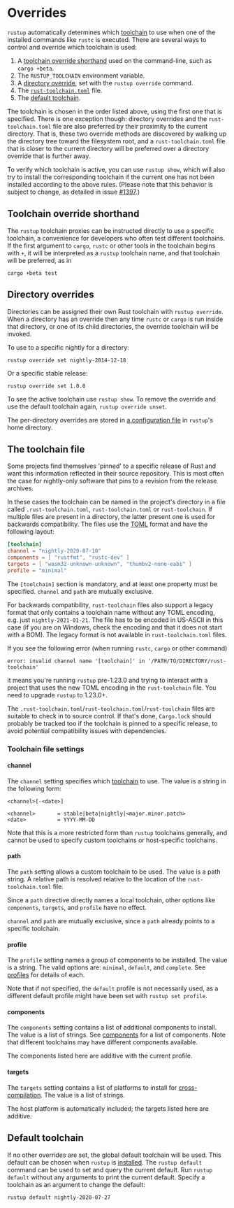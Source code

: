 # Overrides

`rustup` automatically determines which [toolchain] to use when one of the
installed commands like `rustc` is executed. There are several ways to control
and override which toolchain is used:

1. A [toolchain override shorthand] used on the command-line, such as `cargo
   +beta`.
2. The `RUSTUP_TOOLCHAIN` environment variable.
3. A [directory override], set with the `rustup override` command.
4. The [`rust-toolchain.toml`] file.
5. The [default toolchain].

The toolchain is chosen in the order listed above, using the first one that is
specified. There is one exception though: directory overrides and the
`rust-toolchain.toml` file are also preferred by their proximity to the current
directory. That is, these two override methods are discovered by walking up
the directory tree toward the filesystem root, and a `rust-toolchain.toml` file
that is closer to the current directory will be preferred over a directory
override that is further away.

To verify which toolchain is active, you can use `rustup show`, 
which will also try to install the corresponding
toolchain if the current one has not been installed according to the above rules.
(Please note that this behavior is subject to change, as detailed in issue [#1397].)

[toolchain]: concepts/toolchains.md
[toolchain override shorthand]: #toolchain-override-shorthand
[directory override]: #directory-overrides
[`rust-toolchain.toml`]: #the-toolchain-file
[default toolchain]: #default-toolchain

## Toolchain override shorthand

The `rustup` toolchain proxies can be instructed directly to use a specific
toolchain, a convenience for developers who often test different toolchains.
If the first argument to `cargo`, `rustc` or other tools in the toolchain
begins with `+`, it will be interpreted as a `rustup` toolchain name, and that
toolchain will be preferred, as in

```console
cargo +beta test
```

## Directory overrides

Directories can be assigned their own Rust toolchain with `rustup override`.
When a directory has an override then any time `rustc` or `cargo` is run
inside that directory, or one of its child directories, the override toolchain
will be invoked.

To use to a specific nightly for a directory:

```console
rustup override set nightly-2014-12-18
```

Or a specific stable release:

```console
rustup override set 1.0.0
```

To see the active toolchain use `rustup show`. To remove the override and use
the default toolchain again, `rustup override unset`.

The per-directory overrides are stored in [a configuration file] in `rustup`'s
home directory.

[a configuration file]: configuration.md

## The toolchain file

Some projects find themselves 'pinned' to a specific release of Rust and want
this information reflected in their source repository. This is most often the
case for nightly-only software that pins to a revision from the release
archives.

In these cases the toolchain can be named in the project's directory in a file
called `.rust-toolchain.toml`, `rust-toolchain.toml` or `rust-toolchain`.
If multiple files are present in a directory, the latter present one is used
for backwards compatibility. The files use the [TOML] format and have the
following layout:

[TOML]: https://toml.io/

``` toml
[toolchain]
channel = "nightly-2020-07-10"
components = [ "rustfmt", "rustc-dev" ]
targets = [ "wasm32-unknown-unknown", "thumbv2-none-eabi" ]
profile = "minimal"
```

The `[toolchain]` section is mandatory, and at least one property must be
specified. `channel` and `path` are mutually exclusive.

For backwards compatibility, `rust-toolchain` files also support a legacy
format that only contains a toolchain name without any TOML encoding, e.g.
just `nightly-2021-01-21`. The file has to be encoded in US-ASCII in this case
(if you are on Windows, check the encoding and that it does not start with a
BOM). The legacy format is not available in `rust-toolchain.toml` files.

If you see the following error (when running `rustc`, `cargo` or other command)

```
error: invalid channel name '[toolchain]' in '/PATH/TO/DIRECTORY/rust-toolchain'
```

it means you're running `rustup` pre-1.23.0 and trying to interact with a project
that uses the new TOML encoding in the `rust-toolchain` file. You need to upgrade
`rustup` to 1.23.0+.

The `.rust-toolchain.toml`/`rust-toolchain.toml`/`rust-toolchain` files are
suitable to check in to source control. If that's done, `Cargo.lock` should
probably be tracked too if the toolchain is pinned to a specific release, to
avoid potential compatibility issues with dependencies.

### Toolchain file settings

#### channel

The `channel` setting specifies which [toolchain] to use. The value is a
string in the following form:

```
<channel>[-<date>]

<channel>       = stable|beta|nightly|<major.minor.patch>
<date>          = YYYY-MM-DD
```

Note that this is a more restricted form than `rustup` toolchains
generally, and cannot be used to specify custom toolchains or
host-specific toolchains.

[toolchain]: concepts/toolchains.md

#### path

The `path` setting allows a custom toolchain to be used. The value is a
path string. A relative path is resolved relative to the location of the
`rust-toolchain.toml` file.

Since a `path` directive directly names a local toolchain, other options
like `components`, `targets`, and `profile` have no effect.

`channel` and `path` are mutually exclusive, since a `path` already
points to a specific toolchain.

#### profile

The `profile` setting names a group of components to be installed. The
value is a string. The valid options are: `minimal`, `default`, and
`complete`. See [profiles] for details of each.

Note that if not specified, the `default` profile is not necessarily
used, as a different default profile might have been set with `rustup
set profile`.

[profiles]: concepts/profiles.md

#### components

The `components` setting contains a list of additional components to
install. The value is a list of strings. See [components] for a list of
components. Note that different toolchains may have different components
available.

The components listed here are additive with the current profile.

[components]: concepts/components.md

#### targets

The `targets` setting contains a list of platforms to install for
[cross-compilation]. The value is a list of strings.

The host platform is automatically included; the targets listed here are
additive.

[cross-compilation]: https://rust-lang.github.io/rustup/cross-compilation.html

## Default toolchain

If no other overrides are set, the global default toolchain will be used. This
default can be chosen when `rustup` is [installed]. The `rustup default`
command can be used to set and query the current default. Run `rustup default`
without any arguments to print the current default. Specify a toolchain as an
argument to change the default:

```console
rustup default nightly-2020-07-27
```

[installed]: installation/index.md
[#1397]: https://github.com/rust-lang/rustup/issues/1397
